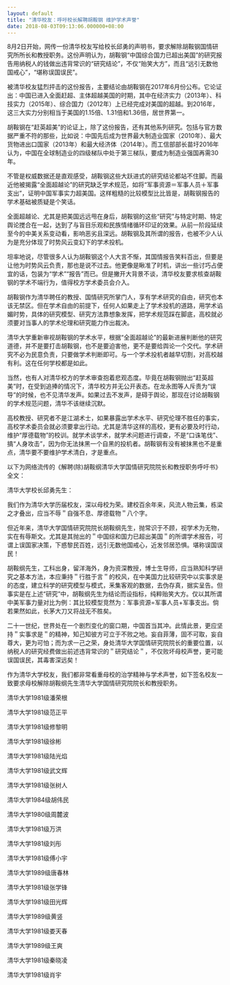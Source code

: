 ```yaml
---
layout: default
title: "清华校友：呼吁校长解聘胡鞍钢 维护学术声誉"
date: 2018-08-03T09:13:06.000000+08:00
---
```


8月2日开始，网传一份清华校友写给校长邱勇的声明书，要求解除胡鞍钢国情研究所所长和教授职务。这份声明认为，胡鞍钢“中国综合国力已超出美国”的研究报告用纳税人的钱做出违背常识的“研究结论”，不仅“贻笑大方”，而且“远引无数他国戒心”，“堪称误国误民”。

被清华校友猛烈抨击的这份报告，主要结论由胡鞍钢在2017年6月份公布。它论证出：中国已进入全面赶超、主体超越美国的时期，其中在经济实力（2013年）、科技实力（2015年）、综合国力（2012年）上已经完成对美国的超越。到2016年，这三大实力分别相当于美国的1.15倍、1.31倍和1.36倍，居世界第一。

胡鞍钢在“赶英超美”的论证上，除了这份报告，还有其他系列研究。包括与官方数据严重不符的那些，比如说：中国先后成为世界最大制造业国家（2010年）、最大货物进出口国家（2013年）和最大经济体（2014年）。而工信部部长苗圩2016年认为，中国在全球制造业的四级梯队中处于第三梯队，要成为制造业强国再需30年。

不管是权威数据还是直观感受，胡鞍钢这些大跃进式的研究结论都站不住脚。而最近他被揭露“全面超越论”的研究缺乏学术规范，如将“军事资源＝军事人员＋军事支出”，证明中国军事实力超美国。这样粗糙的比较模型比比皆是，胡鞍钢报告的学术基础被质疑是个笑话。

全面超越论、尤其是把美国远远甩在身后，胡鞍钢的这些“研究”与特定时期、特定舆论搅合在一起，达到了与盲目乐观和民族情绪循环印证的效果。从前一阶段延续至今的中美关系变动看，影响恶劣且深远。胡鞍钢及其所谓的报告，也被不少人认为是充分体现了时势风云变幻下的学术投机。

坦率地说，尽管很多人认为胡鞍钢这个人大言不惭，其国情报告笑料百出，但要是让他为时势风云负责，那也是说不过去。他更像是瞅准了时机，讲出一些讨巧占便宜的话，包装为“学术”“报告”而已。但是撇开大背景不谈，清华校友要求核查胡鞍钢的学术不端行为，值得校方学术委员会介入。

胡鞍钢作为清华聘任的教授、国情研究所掌门人，享有学术研究的自由，研究也本该无禁区。但在学术自由的前提下，任何人如果走上了学术投机的道路，用学术谄媚时势，具体的研究模型、研究方法靠想象发挥，把学术规范踩在脚底，高校就必须要对当事人的学术伦理和研究能力作出裁决。

清华大学重新审视胡鞍钢的学术水平，根据“全面超越论”的最新进展判断他的研究道德，并不是要打击胡鞍钢，也不是要迫害他，更不是要给舆论一个交代。学术研究不必为民意负责，只要做学术判断即可。与一个学术投机者越早切割，对高校越有利。这在任何学校都是如此。

当然，也有人对清华校方的学术审查抱着悲观态度。毕竟在胡鞍钢抛出“赶英超美”时，在受到追捧的情况下，清华校方并无公开表态。在龙永图等人斥责为“误导”的时候，也不见清华发声。如果过去不发声，是碍于舆论，那现在讨论胡鞍钢的学术规范问题，清华不该继续沉默。

高校教授、研究者不是江湖术士，如果暴露出学术水平、研究伦理不胜任的事实，高校学术委员会就必须要拿出行动。尤其是清华这样的高校，更有必要及时行动，维护“厚德载物”的校训。就学术谈学术，就学术问题进行调查，不是“口诛笔伐”、搞“人身攻击”，因为你无法抹黑一个自黑的投机者。胡鞍钢有没有被抹黑也不是重点，清华要不要维护学术清白，才是重点。

以下为网络流传的《解聘(除)胡鞍纲清华大学国情研究院院长和教授职务呼吁书》全文：

清华大学校长邱勇先生：

我们作为清华大学历届校友，深以母校为荣。建校百余年来，风流人物云集，栋梁之才叠出，应当不辱＂自强不息、厚德载物＂八个字。

但近年来，清华大学国情研究院院长胡鞍纲先生，抛常识于不顾，视学术为无物，实在有辱斯文。尤其是其抛出的＂中国综和国力已超出美国＂的所谓学术报告，可谓上误国家决策，下惑黎民百姓，远引无数他国戒心，近发邻居恐惧。堪称误国误民！

胡鞍纲先生，工科出身，留洋海外，身为资深教授，博士生导师，应当熟知科学研究之基本方法，本应秉持＂行胜于言＂的校风，在中美国力比较研究中以实事求是的态度，建立科学的研究模型与模式，釆集客观的数据，去伪存真，据实呈告。但事实是在上述“研究”中，胡鞍纲先生为结论而设指标，纯粹贻笑大方。仅以其所谓中美军事力量对比为例：其比较模型竞然为：军事资源=军事人员+军事支出。倘若果然如此，长茅大刀又将战无不胜矣。

二十一世纪，世界处在一个剧烈变化的窗口期，中国首当其冲。此情此景，更应坚持＂实事求是＂的精神，知己知彼方可立于不败之地。妄自菲薄，固不可取，妄自尊大，更为可怕；而为求一己之荣，身处清华大学国情研究院院长的重要位置，以纳税人的研究经费做出前述违背常识的＂研究结论＂，不仅败坏母校声誉，更可能误国误民，其毒害深远矣！

作为清华大学校友，我们都非常看重母校的治学精神与学术声誉，如下签名校友一致要求母校解除胡鞍纲先生清华大学国情研究院院长和教授职务。

清华大学1981级潘荣根


清华大学1981级范正平


清华大学1981级修黎明


清华大学1981级徐彬


清华大学1981级陆光焰


清华大学1981级武文辉


清华大学1981级张树人

清华大学1984级胡伟民


清华大学1980级周麓波


清华大学1981级万洪


清华大学1981级刘彤


清华大学1981级傅小宇


清华大学1989级唐春林


清华大学1981级张学锋


清华大学1981级田光辉


清华大学1989级黄竖


清华大学1981级娄天春


清华大学1989级王爽


清华大学1981级秦晓凌


清华大学1981级肖宇

